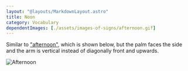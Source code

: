 ```yaml
---
layout: "@layouts/MarkdownLayout.astro"
title: Noon
category: Vocabulary
dependentImages: [./assets/images-of-signs/afternoon.gif]
---
```


Similar to ["afternoon"](./afternoon), which is shown below,
but the palm faces the side and the arm is vertical
instead of diagonally front and upwards.

![Afternoon](@signs/afternoon.gif)
